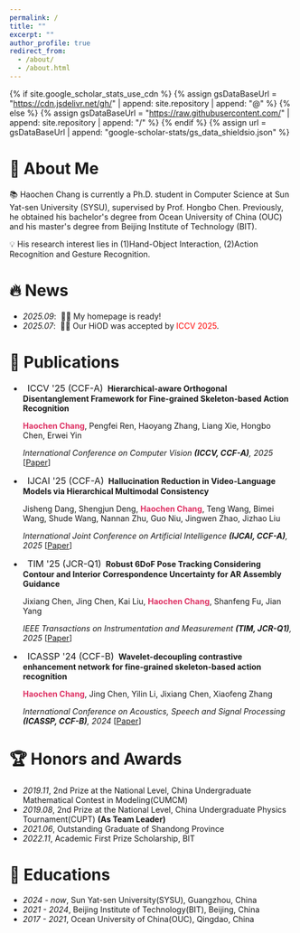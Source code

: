 ```yaml
---
permalink: /
title: ""
excerpt: ""
author_profile: true
redirect_from: 
  - /about/
  - /about.html
---
```


{% if site.google_scholar_stats_use_cdn %}
{% assign gsDataBaseUrl = "https://cdn.jsdelivr.net/gh/" | append: site.repository | append: "@" %}
{% else %}
{% assign gsDataBaseUrl = "https://raw.githubusercontent.com/" | append: site.repository | append: "/" %}
{% endif %}
{% assign url = gsDataBaseUrl | append: "google-scholar-stats/gs_data_shieldsio.json" %}

<span class='anchor' id='about-me'></span>
# 📜 About Me
📚 Haochen Chang is currently a Ph.D. student in Computer Science at Sun Yat-sen University (SYSU), supervised by Prof. Hongbo Chen. Previously, he obtained his bachelor's degree from Ocean University of China (OUC) and his master's degree from Beijing Institute of Technology (BIT).

💡 His research interest lies in (1)Hand-Object Interaction, (2)Action Recognition and Gesture Recognition.


<span class='anchor' id='-news'></span>
# 🔥 News
- *2025.09*: &nbsp;🎉🎉 My homepage is ready!
- *2025.07*: &nbsp;🎉🎉 Our HiOD was accepted by <span style="color:Red ;">ICCV 2025</span>.


<span class='anchor' id='-publications'></span>
# 📝 Publications 
- &nbsp; <span class="badge" style="font-size:16px;">ICCV '25 (CCF-A)</span> &nbsp;**Hierarchical-aware Orthogonal Disentanglement Framework for Fine-grained Skeleton-based Action Recognition**

  <span style="font-size:14px;"><strong style="color:#DE3163;">Haochen Chang</strong>, Pengfei Ren, Haoyang Zhang, Liang Xie, Hongbo Chen, Erwei Yin </span>

  <span style="font-size:14px;">*International Conference on Computer Vision **(ICCV, CCF-A)**, 2025* </span>[[Paper]([1998CHC.github.io](https://openaccess.thecvf.com/content/ICCV2025/papers/Chang_Hierarchical-aware_Orthogonal_Disentanglement_Framework_for_Fine-grained_Skeleton-based_Action_Recognition_ICCV_2025_paper.pdf))]


- &nbsp; <span class="badge" style="font-size:16px;">IJCAI '25 (CCF-A)</span> &nbsp;**Hallucination Reduction in Video-Language Models via Hierarchical Multimodal Consistency**

  <span style="font-size:14px;">Jisheng Dang, Shengjun Deng, <strong style="color:#DE3163;">Haochen Chang</strong>, Teng Wang, Bimei Wang, Shude Wang, Nannan Zhu, Guo Niu, Jingwen Zhao, Jizhao Liu </span>

  <span style="font-size:14px;">*International Joint Conference on Artificial Intelligence **(IJCAI, CCF-A)**, 2025* </span>[[Paper](https://www.ijcai.org/proceedings/2025/1019.pdf)]


- &nbsp; <span class="badge" style="font-size:16px;">TIM '25 (JCR-Q1)</span> &nbsp;**Robust 6DoF Pose Tracking Considering Contour and Interior Correspondence Uncertainty for AR Assembly Guidance**

  <span style="font-size:14px;">Jixiang Chen, Jing Chen, Kai Liu, <strong style="color:#DE3163;">Haochen Chang</strong>, Shanfeng Fu, Jian Yang </span>

  <span style="font-size:14px;">*IEEE Transactions on Instrumentation and Measurement **(TIM, JCR-Q1)**, 2025* </span>[[Paper](https://arxiv.org/pdf/2502.11971)]


- &nbsp; <span class="badge" style="font-size:16px;">ICASSP '24 (CCF-B)</span> &nbsp;**Wavelet-decoupling contrastive enhancement network for fine-grained skeleton-based action recognition**

  <span style="font-size:14px;"><strong style="color:#DE3163;">Haochen Chang</strong>, Jing Chen, Yilin Li, Jixiang Chen, Xiaofeng Zhang </span>

  <span style="font-size:14px;">*International Conference on Acoustics, Speech and Signal Processing **(ICASSP, CCF-B)**, 2024* </span>[[Paper](https://arxiv.org/pdf/2402.02210)]



<span class='anchor' id='-honors-and-awards'></span>
# 🏆 Honors and Awards
- *2019.11*,   2nd Prize at the National Level, China Undergraduate Mathematical Contest in Modeling(CUMCM)
- *2019.08*,   2nd Prize at the National Level, China Undergraduate Physics Tournament(CUPT) **(As Team Leader)**
- *2021.06*,   Outstanding Graduate of Shandong Province
- *2022.11*,   Academic First Prize Scholarship, BIT

<span class='anchor' id='-educations'></span>
# 📖 Educations
- *2024 -  now*,  Sun Yat-sen University(SYSU), Guangzhou, China
- *2021 - 2024*,  Beijing Institute of Technology(BIT), Beijing, China
- *2017 - 2021*,  Ocean University of China(OUC), Qingdao, China
